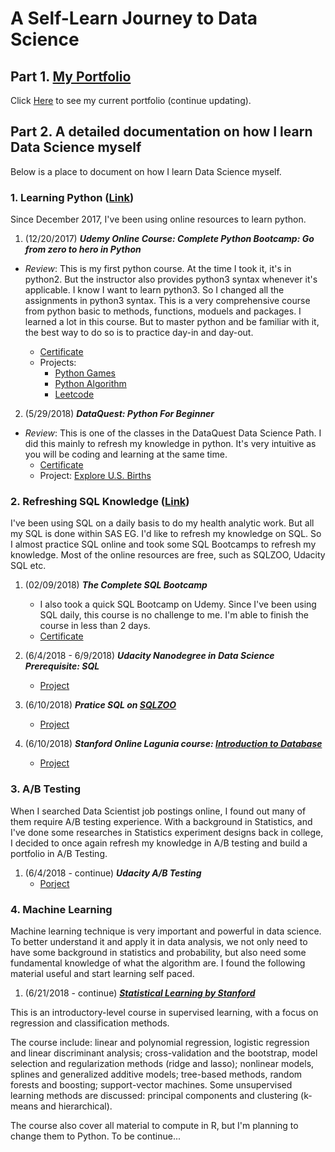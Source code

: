 # A Self-Learn Journey to Data Science

## Part 1. [My Portfolio](https://github.com/KarenJF/DataScience/tree/master/Portfolio)
Click [Here](https://github.com/KarenJF/DataScience/tree/master/Portfolio) to see my current portfolio (continue updating).

## Part 2. A detailed documentation on how I learn Data Science myself
Below is a place to document on how I learn Data Science myself.

### 1. Learning Python ([Link](https://github.com/KarenJF/DataScience/tree/master/Learn_Python))
Since December 2017, I've been using online resources to learn python. 
1. (12/20/2017) **_Udemy Online Course: Complete Python Bootcamp: Go from zero to hero in Python_**
* _Review_: This is my first python course. At the time I took it, it's in python2. But the instructor also provides python3 syntax whenever it's applicable. I know I want to learn python3. So I changed all the assignments in python3 syntax. This is a very comprehensive course from python basic to methods, functions, moduels and packages. I learned a lot in this course. But to master python and be familiar with it, the best way to do so is to practice day-in and day-out. 

    - [Certificate](https://www.udemy.com/certificate/UC-5EIRXTI7/)
    - Projects: 
        - [Python Games](https://github.com/KarenJF/Python-Games)
        - [Python Algorithm](https://github.com/KarenJF/Python-Algorithm)
        - [Leetcode](https://github.com/KarenJF/Leetcode)
    
2. (5/29/2018) **_DataQuest: Python For Beginner_**
* _Review_: This is one of the classes in the DataQuest Data Science Path. I did this mainly to refresh my knowledge in python. It's very intuitive as you will be coding and learning at the same time. 
    - [Certificate](https://github.com/KarenJF/DataScience/blob/master/Learn_Python/Jiaqi_Fang_Python_Beginner_DataQuest.pdf)
    - Project: [Explore U.S. Births](https://github.com/KarenJF/DataScience/blob/master/Learn_Python/Explore_US_Births.ipynb)

### 2. Refreshing SQL Knowledge ([Link](https://github.com/KarenJF/DataScience/tree/master/SQL)) 
I've been using SQL on a daily basis to do my health analytic work. But all my SQL is done within SAS EG. I'd like to refresh my knowledge on SQL. So I almost practice SQL online and took some SQL Bootcamps to refresh my knowledge. Most of the online resources are free, such as SQLZOO, Udacity SQL etc. 

1. (02/09/2018) **_The Complete SQL Bootcamp_**
    - I also took a quick SQL Bootcamp on Udemy. Since I've been using SQL daily, this course is no challenge to me. I'm able to finish the course in less than 2 days.
    - [Certificate](https://www.udemy.com/certificate/UC-QYNIOPI2/)

2. (6/4/2018 - 6/9/2018) **_Udacity Nanodegree in Data Science Prerequisite: SQL_**
    - [Project](https://github.com/KarenJF/DataScience/tree/master/SQL/Udacity_SQL)
    
3. (6/10/2018) **_Pratice SQL on [SQLZOO](http://sqlzoo.net/wiki/SQL_Tutorial)_**
    - [Project](https://github.com/KarenJF/DataScience/tree/master/SQL/SQLZOO)

4. (6/10/2018) **_Stanford Online Lagunia course: [Introduction to Database](https://lagunita.stanford.edu/courses/Engineering/db/2014_1/about)_**
    - [Project](https://github.com/KarenJF/DataScience/tree/master/SQL/Stanford_Intro_to_DB)
    
### 3. A/B Testing
When I searched Data Scientist job postings online, I found out many of them require A/B testing experience. With a background in Statistics, and I've done some researches in Statistics experiment designs back in college, I decided to once again refresh my knowledge in A/B testing and build a portfolio in A/B Testing. 

1. (6/4/2018 - continue) **_Udacity A/B Testing_**
    - [Porject](https://github.com/KarenJF/DataScience/tree/master/Portfolio/AB_Testing)
    
### 4. Machine Learning
Machine learning technique is very important and powerful in data science. To better understand it and apply it in data analysis, we not only need to have some background in statistics and probability, but also need some fundamental knowledge of what the algorithm are. I found the following material useful and start learning self paced.

1. (6/21/2018 - continue) **_[Statistical Learning by Stanford](https://lagunita.stanford.edu/courses/HumanitiesSciences/StatLearning/Winter2016/about)_**

This is an introductory-level course in supervised learning, with a focus on regression and classification methods. 

The course include: linear and polynomial regression, logistic regression and linear discriminant analysis; cross-validation and the bootstrap, model selection and regularization methods (ridge and lasso); nonlinear models, splines and generalized additive models; tree-based methods, random forests and boosting; support-vector machines. Some unsupervised learning methods are discussed: principal components and clustering (k-means and hierarchical).

The course also cover all material to compute in R, but I'm planning to change them to Python. To be continue...
